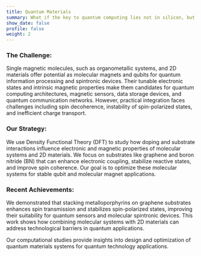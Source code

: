```yaml
---
title: Quantum Materials
summary: What if the key to quantum computing lies not in silicon, but in single molecules?
show_date: false
profile: false
weight: 2
---
```

### The Challenge:
Single magnetic molecules, such as organometallic systems, and 2D materials offer potential as molecular magnets and qubits for quantum information processing and spintronic devices. Their tunable electronic states and intrinsic magnetic properties make them candidates for quantum computing architectures, magnetic sensors, data storage devices, and quantum communication networks. However, practical integration faces challenges including spin decoherence, instability of spin-polarized states, and inefficient charge transport.

### Our Strategy:
We use Density Functional Theory (DFT) to study how doping and substrate interactions influence electronic and magnetic properties of molecular systems and 2D materials. We focus on substrates like graphene and boron nitride (BN) that can enhance electronic coupling, stabilize reactive states, and improve spin coherence. Our goal is to optimize these molecular systems for stable qubit and molecular magnet applications.

### Recent Achievements:
We demonstrated that stacking metalloporphyrins on graphene substrates enhances spin transmission and stabilizes spin-polarized states, improving their suitability for quantum sensors and molecular spintronic devices. This work shows how combining molecular systems with 2D materials can address technological barriers in quantum applications.

Our computational studies provide insights into design and optimization of quantum materials systems for quantum technology applications.
